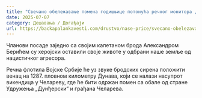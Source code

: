 ```yaml
---
title: "Свечано обележавање помена годишњице потонућа речног монитора „Драва“"
date: 2025-07-07
category: Дешавања / Догађаји
url: https://backapalankavesti.com/drustvo/nase-price/svecano-obelezavanje-pomena-godisnjice-potonuca-recnog-monitora-drava-2/
---
```


Чланови посаде заједно са својим капетаном брода Александром Берићем су херојски оставили своје животе у одбрани наше земље од нацистичког агресора.

Речна флотила Војске Србије ће уз звуке бродских сирена положити венац на 1287. пловном километру Дунава, који се налази насупрот викендица у Челареву, где ће бити одржан помен са обале од стране Удружења „Дунђерски“ и грађана Челарева.

